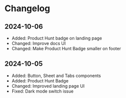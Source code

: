 # Changelog

## 2024-10-06

- Added: Product Hunt badge on landing page
- Changed: Improve docs UI
- Changed: Make Product Hunt Badge smaller on footer

## 2024-10-05

- Added: Button, Sheet and Tabs components
- Added: Product Hunt Badge
- Changed: Improved landing page UI
- Fixed: Dark mode switch issue
